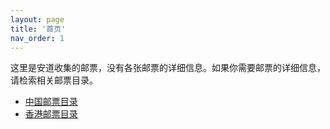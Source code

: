 ```yaml
---
layout: page
title: '首页'
nav_order: 1
---
```


这里是安道收集的邮票，没有各张邮票的详细信息。如果你需要邮票的详细信息，请检索相关邮票目录。

- [中国邮票目录](http://chinesestamps.info/)
- [香港邮票目录](http://www.hkstmp.com/)
